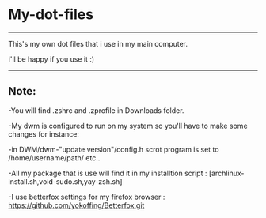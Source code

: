 # My-dot-files
-----------------------------------------------------------------------------------------------------------------------------------------------
This's my own dot files that i use in my main computer.

I'll be happy if you use it :)

-----------------------------------------------------------------------------------------------------------------------------------------------
Note:
-----------------------------------------------------------------------------------------------------------------------------------------------
-You will find .zshrc and .zprofile in Downloads folder.

-My dwm is configured to run on my system so you'll have to make some changes for instance:

-in DWM/dwm-"update version"/config.h scrot program is set to /home/username/path/ etc..

-All my package that is use will find it in my installtion script : [archlinux-install.sh,void-sudo.sh,yay-zsh.sh]

-I use betterfox settings for my firefox browser : https://github.com/yokoffing/Betterfox.git

